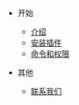 - 开始

    - [介绍](/zh-cn/start/introduce.md)
    - [安装插件](/zh-cn/start/install_plugin.md)
    - [命令和权限](/zh-cn/start/command.md)

- 其他
  
    - [联系我们](/zh-cn/other/contact.md)